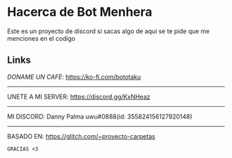 

# Hacerca de Bot Menhera
  Este es un proyecto de discord si sacas algo de aqui se te pide que me menciones en el codigo

## Links
*DONAME UN CAFE*: https://ko-fi.com/bototaku
***
UNETE A MI SERVER: https://discord.gg/KxNHeaz
***
MI DISCORD: Danny Palma uwu#0888(id: 355824156127920148)
***
BASADO EN: https://glitch.com/~proyecto-carpetas
```
GRACIAS <3
```
